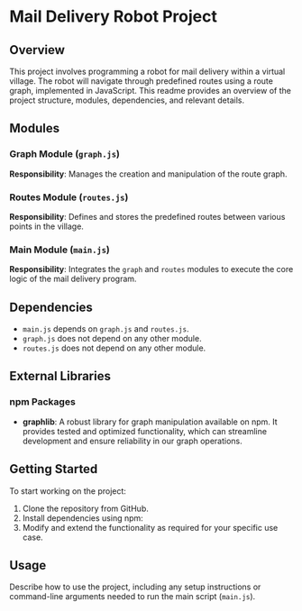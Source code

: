 # Mail Delivery Robot Project

## Overview

This project involves programming a robot for mail delivery within a virtual village. The robot will navigate through predefined routes using a route graph, implemented in JavaScript. This readme provides an overview of the project structure, modules, dependencies, and relevant details.

## Modules

### Graph Module (`graph.js`)

**Responsibility**: Manages the creation and manipulation of the route graph.

### Routes Module (`routes.js`)

**Responsibility**: Defines and stores the predefined routes between various points in the village.

### Main Module (`main.js`)

**Responsibility**: Integrates the `graph` and `routes` modules to execute the core logic of the mail delivery program.

## Dependencies

- `main.js` depends on `graph.js` and `routes.js`.
- `graph.js` does not depend on any other module.
- `routes.js` does not depend on any other module.

## External Libraries

### npm Packages

- **graphlib**: A robust library for graph manipulation available on npm. It provides tested and optimized functionality, which can streamline development and ensure reliability in our graph operations.

## Getting Started

To start working on the project:

1. Clone the repository from GitHub.
2. Install dependencies using npm:
3. Modify and extend the functionality as required for your specific use case.

## Usage

Describe how to use the project, including any setup instructions or command-line arguments needed to run the main script (`main.js`).
